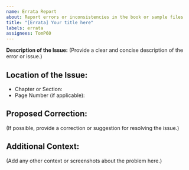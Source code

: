 ```yaml
---
name: Errata Report
about: Report errors or inconsistencies in the book or sample files
title: "[Errata] Your title here"
labels: errata
assignees: TomP60
---
```


**Description of the Issue:**
(Provide a clear and concise description of the error or issue.)

## **Location of the Issue:**
- Chapter or Section: 
- Page Number (if applicable): 

## **Proposed Correction:**
(If possible, provide a correction or suggestion for resolving the issue.)

## **Additional Context:**
(Add any other context or screenshots about the problem here.)



